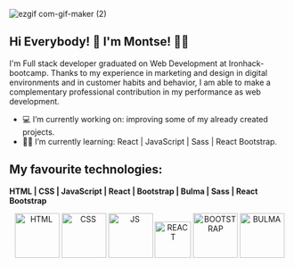 ![ezgif com-gif-maker (2)](https://user-images.githubusercontent.com/72262776/116782609-77613480-aa8a-11eb-9030-ff6be150a7e9.gif)



## Hi Everybody! 👋  I'm Montse! :woman_technologist:
I'm Full stack developer graduated on Web Development at Ironhack-bootcamp. Thanks to my experience in marketing and design in digital environments and in customer habits and behavior, I am able to make a complementary professional contribution in my performance as web development.


- :computer: I’m currently working on: improving some of my already created projects.
- :woman_student: I’m currently learning: React | JavaScript | Sass | React Bootstrap.



## My favourite technologies:
<b align="center"> HTML | CSS | JavaScript | React | Bootstrap | Bulma | Sass | React Bootstrap </b> 

<div display="flex" align="center" >
<a>
  <img alt="HTML" width="80px" src="https://upload.wikimedia.org/wikipedia/commons/c/c5/Html5_dise%C3%B1o_web.png" />
</a>
  
<a>
  <img alt="CSS" width="80px" src="https://gremmedia.hu/storage/app/uploads/public/5eb/e9a/f22/5ebe9af2215a9357125656.png" />
</a>

<a>
  <img alt="JS" width="80px" src="https://camo.githubusercontent.com/105c631dfb7d8869d63412753f0e3dcb7c0ccd79de15da2409feffc077c7dff0/68747470733a2f2f7261772e6769746875622e636f6d2f766f6f646f6f74696b69676f642f6c6f676f2e6a732f6d61737465722f756e6976657273616c6a732f556e6976657273616c4a532e706e67" />
</a>

<a>
  <img alt="REACT" width="65px" src="https://miro.medium.com/max/1726/1*BFV8Gwt5BILa-xv04IK2ng.png" />
</a>

<a>
  <img alt="BOOTSTRAP" width="80px" src="https://cdn.worldvectorlogo.com/logos/bootstrap-5-1.svg" />
</a>

<a>
  <img alt="BULMA" width="80px" src="https://colewbryant.com/img/technologies/bulma.png" />
</a>

</div>

<!--
**Monch87/Monch87** is a ✨ _special_ ✨ repository because its `README.md` (this file) appears on your GitHub profile.

Here are some ideas to get you started:

## Find me around the web :earth_americas::

- 👯 I’m looking to collaborate on ...
- 🤔 I’m looking for help with ...
- 💬 Ask me about ...
- 📫 How to reach me: ...
- 😄 Pronouns: ...
- ⚡ Fun fact: ...
-->
